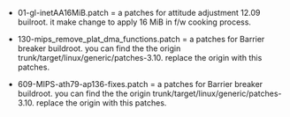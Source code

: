 - 01-gl-inetAA16MiB.patch = a patches for attitude adjustment 12.09 builroot. it make change to apply 16 MiB in f/w cooking process.

- 130-mips_remove_plat_dma_functions.patch =  a patches for Barrier breaker buildroot. you can find the the origin trunk/target/linux/generic/patches-3.10. replace the origin with this patches.

- 609-MIPS-ath79-ap136-fixes.patch = a patches for Barrier breaker buildroot. you can find the the origin trunk/target/linux/generic/patches-3.10. replace the origin with this patches.
